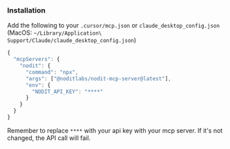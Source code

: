 ### Installation

Add the following to your `.cursor/mcp.json` or `claude_desktop_config.json` (MacOS: `~/Library/Application\ Support/Claude/claude_desktop_config.json`)

```javascript
{
  "mcpServers": {
    "nodit": {
      "command": "npx",
      "args": ["@noditlabs/nodit-mcp-server@latest"],
      "env": {
        "NODIT_API_KEY": "****"
      }
    }
  }
}
```

Remember to replace `****` with your api key with your mcp server. If it's not changed, the API call will fail.
